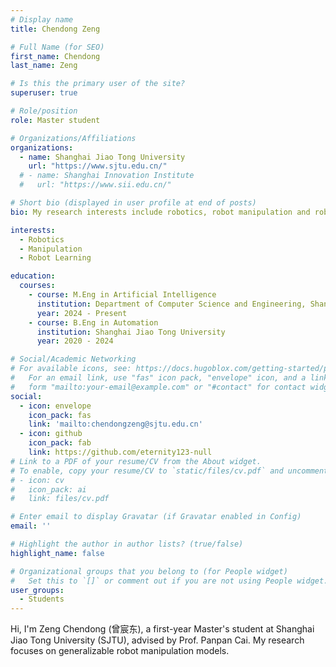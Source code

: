 ```yaml
---
# Display name
title: Chendong Zeng

# Full Name (for SEO)
first_name: Chendong
last_name: Zeng

# Is this the primary user of the site?
superuser: true

# Role/position
role: Master student

# Organizations/Affiliations
organizations:
  - name: Shanghai Jiao Tong University
    url: "https://www.sjtu.edu.cn/"
  # - name: Shanghai Innovation Institute
  #   url: "https://www.sii.edu.cn/"

# Short bio (displayed in user profile at end of posts)
bio: My research interests include robotics, robot manipulation and robot learning.

interests:
  - Robotics
  - Manipulation
  - Robot Learning

education:
  courses:
    - course: M.Eng in Artificial Intelligence
      institution: Department of Computer Science and Engineering, Shanghai Jiao Tong University
      year: 2024 - Present
    - course: B.Eng in Automation
      institution: Shanghai Jiao Tong University
      year: 2020 - 2024

# Social/Academic Networking
# For available icons, see: https://docs.hugoblox.com/getting-started/page-builder/#icons
#   For an email link, use "fas" icon pack, "envelope" icon, and a link in the
#   form "mailto:your-email@example.com" or "#contact" for contact widget.
social:
  - icon: envelope
    icon_pack: fas
    link: 'mailto:chendongzeng@sjtu.edu.cn'
  - icon: github
    icon_pack: fab
    link: https://github.com/eternity123-null
# Link to a PDF of your resume/CV from the About widget.
# To enable, copy your resume/CV to `static/files/cv.pdf` and uncomment the lines below.
# - icon: cv
#   icon_pack: ai
#   link: files/cv.pdf

# Enter email to display Gravatar (if Gravatar enabled in Config)
email: ''

# Highlight the author in author lists? (true/false)
highlight_name: false

# Organizational groups that you belong to (for People widget)
#   Set this to `[]` or comment out if you are not using People widget.
user_groups:
  - Students
---
```


Hi, I'm Zeng Chendong (曾宸东), a first-year Master's student at Shanghai Jiao Tong University (SJTU), advised by Prof. Panpan Cai. My research focuses on generalizable robot manipulation models.
